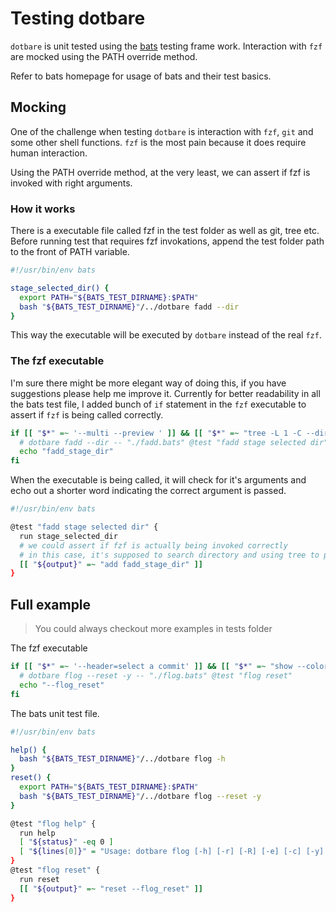 # Testing dotbare

`dotbare` is unit tested using the [bats](https://github.com/bats-core/bats-core) testing
frame work. Interaction with `fzf` are mocked using the PATH override method.

Refer to bats homepage for usage of bats and their test basics.

## Mocking

One of the challenge when testing `dotbare` is interaction with `fzf`, `git` and some
other shell functions. `fzf` is the most pain because it does require human interaction.

Using the PATH override method, at the very least, we can assert if fzf is invoked with
right arguments.

### How it works

There is a executable file called fzf in the test folder as well as git, tree etc. Before
running test that requires fzf invokations, append the test folder path to the front of
PATH variable.

```sh
#!/usr/bin/env bats

stage_selected_dir() {
  export PATH="${BATS_TEST_DIRNAME}:$PATH"
  bash "${BATS_TEST_DIRNAME}"/../dotbare fadd --dir
}
```

This way the executable will be executed by `dotbare` instead of the real `fzf`.

### The fzf executable

I'm sure there might be more elegant way of doing this, if you have suggestions please
help me improve it. Currently for better readability in all the bats test file, I added
bunch of `if` statement in the `fzf` executable to assert if `fzf` is being called
correctly.

```sh
if [[ "$*" =~ '--multi --preview ' ]] && [[ "$*" =~ "tree -L 1 -C --dirsfirst {}" ]]; then
  # dotbare fadd --dir -- "./fadd.bats" @test "fadd stage selected dir"
  echo "fadd_stage_dir"
fi
```

When the executable is being called, it will check for it's arguments and echo out a shorter
word indicating the correct argument is passed.

```sh
#!/usr/bin/env bats

@test "fadd stage selected dir" {
  run stage_selected_dir
  # we could assert if fzf is actually being invoked correctly
  # in this case, it's supposed to search directory and using tree to provide preview
  [[ "${output}" =~ "add fadd_stage_dir" ]]
}
```

## Full example

> You could always checkout more examples in tests folder

The fzf executable

```sh
if [[ "$*" =~ '--header=select a commit' ]] && [[ "$*" =~ "show --color" ]]; then
  # dotbare flog --reset -y -- "./flog.bats" @test "flog reset"
  echo "--flog_reset"
fi
```

The bats unit test file.

```sh
#!/usr/bin/env bats

help() {
  bash "${BATS_TEST_DIRNAME}"/../dotbare flog -h
}
reset() {
  export PATH="${BATS_TEST_DIRNAME}:$PATH"
  bash "${BATS_TEST_DIRNAME}"/../dotbare flog --reset -y
}

@test "flog help" {
  run help
  [ "${status}" -eq 0 ]
  [ "${lines[0]}" = "Usage: dotbare flog [-h] [-r] [-R] [-e] [-c] [-y] ..." ]
}
@test "flog reset" {
  run reset
  [[ "${output}" =~ "reset --flog_reset" ]]
}
```
